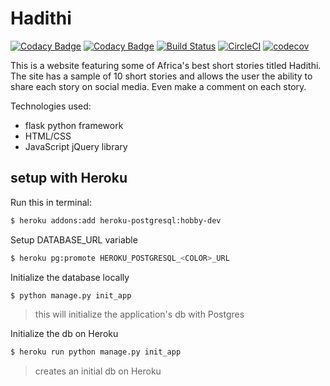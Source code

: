 # Hadithi

[![Codacy Badge](https://api.codacy.com/project/badge/Grade/0ec18362f0ab4e7486c01559f329f2a2)](https://www.codacy.com/app/BrianLusina/Hadithi?utm_source=github.com&utm_medium=referral&utm_content=BrianLusina/Hadithi&utm_campaign=badger)
[![Codacy Badge](https://api.codacy.com/project/badge/Coverage/0ec18362f0ab4e7486c01559f329f2a2)](https://www.codacy.com/app/BrianLusina/Hadithi?utm_source=github.com&utm_medium=referral&utm_content=BrianLusina/Hadithi&utm_campaign=Badge_Coverage)
[![Build Status](https://travis-ci.org/BrianLusina/Hadithi.svg?branch=master)](https://travis-ci.org/BrianLusina/Hadithi)
[![CircleCI](https://circleci.com/gh/BrianLusina/Hadithi.svg?style=svg)](https://circleci.com/gh/BrianLusina/Hadithi)
[![codecov](https://codecov.io/gh/BrianLusina/Hadithi/branch/master/graph/badge.svg)](https://codecov.io/gh/BrianLusina/Hadithi)

This is a website featuring some of Africa's best short stories titled Hadithi. The site has a sample of 10 short stories and allows the user the ability to share each story on social media. Even make a comment on each story.

Technologies used:
+ flask python framework
+ HTML/CSS
+ JavaScript jQuery library

## setup with Heroku
Run this in terminal:

``` sh
$ heroku addons:add heroku-postgresql:hobby-dev
```

Setup DATABASE_URL variable

``` sh
$ heroku pg:promote HEROKU_POSTGRESQL_<COLOR>_URL
```

Initialize the database locally

``` sh
$ python manage.py init_app
```
> this will initialize the application's db with Postgres

Initialize the db on Heroku

``` sh
$ heroku run python manage.py init_app
```
> creates an initial db on Heroku

